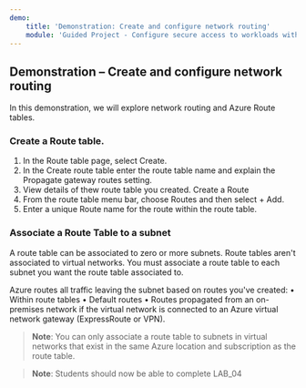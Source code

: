 ```yaml
---
demo:
    title: 'Demonstration: Create and configure network routing'
    module: 'Guided Project - Configure secure access to workloads with Azure virtual networking services'
---
```

## Demonstration – Create and configure network routing

In this demonstration, we will explore network routing and Azure Route tables. 

### Create a Route table. 
1.	In the Route table page, select Create.
2.	In the Create route table enter the route table name and explain the Propagate gateway routes setting. 
3.	View details of thew route table you created. 
Create a Route
1.	From the route table menu bar, choose Routes and then select + Add.
2.	Enter a unique Route name for the route within the route table.
 
### Associate a Route Table to a subnet
A route table can be associated to zero or more subnets. Route tables aren't associated to virtual networks. You must associate a route table to each subnet you want the route table associated to.

Azure routes all traffic leaving the subnet based on routes you've created:
•	Within route tables
•	Default routes
•	Routes propagated from an on-premises network if the virtual network is connected to an Azure virtual network gateway (ExpressRoute or VPN).

>**Note**: You can only associate a route table to subnets in virtual networks that exist in the same Azure location and subscription as the route table.

>**Note**: Students should now be able to complete LAB_04